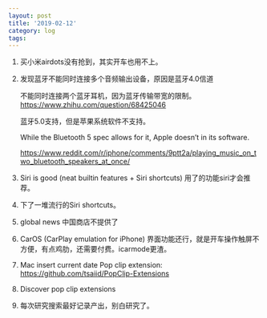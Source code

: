 ```yaml
---
layout: post
title: '2019-02-12'
category: log
tags: 
---
```


1. 买小米airdots没有抢到，其实开车也用不上。

1. 发现蓝牙不能同时连接多个音频输出设备，原因是蓝牙4.0信道  

	不能同时连接两个蓝牙耳机，因为蓝牙传输带宽的限制。https://www.zhihu.com/question/68425046
	
	蓝牙5.0支持，但是苹果系统软件不支持。
	
	While the Bluetooth 5 spec allows for it, Apple doesn’t in its software.
	
	https://www.reddit.com/r/iphone/comments/9ptt2a/playing_music_on_two_bluetooth_speakers_at_once/

1. Siri is good (neat builtin features + Siri shortcuts)
用了的功能siri才会推荐。

1. 下了一堆流行的Siri shortcuts。

1. global news 中国商店不提供了

1. CarOS (CarPlay emulation for iPhone) 界面功能还行，就是开车操作触屏不方便，有点鸡肋，还需要付费。icarmode更渣。

1. Mac insert current date
Pop clip extension: https://github.com/tsaiid/PopClip-Extensions

1. Discover pop clip extensions

1. 每次研究搜索最好记录产出，别白研究了。